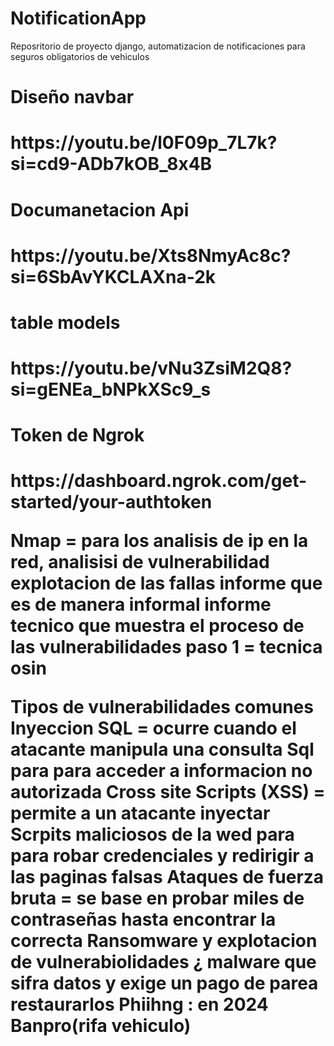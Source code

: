 # NotificationApp
Reposritorio de proyecto django, automatizacion de notificaciones para seguros obligatorios de vehiculos 


<h1>Diseño navbar<h1/>
https://youtu.be/l0F09p_7L7k?si=cd9-ADb7kOB_8x4B


<h1>Documanetacion Api<h1/>
https://youtu.be/Xts8NmyAc8c?si=6SbAvYKCLAXna-2k

<h1>table models<h1/>
https://youtu.be/vNu3ZsiM2Q8?si=gENEa_bNPkXSc9_s

<h1>Token de Ngrok<h1/>
https://dashboard.ngrok.com/get-started/your-authtoken


Nmap = para los analisis de ip en la red,
analisisi de vulnerabilidad 
explotacion de las fallas 
informe que es de manera informal 
informe tecnico que muestra el proceso de las vulnerabilidades
paso 1 = tecnica osin


Tipos de vulnerabilidades comunes 
Inyeccion SQL = ocurre cuando el atacante manipula una consulta Sql para para acceder a informacion no autorizada 
Cross site Scripts (XSS) = permite a un atacante inyectar Scrpits maliciosos de la wed para para robar credenciales y redirigir a las paginas falsas
Ataques de fuerza bruta = se base en probar miles de contraseñas hasta encontrar la correcta 
Ransomware y explotacion de vulnerabiolidades ¿ malware que sifra datos y exige un pago de parea restaurarlos
Phiihng : en 2024 Banpro(rifa vehiculo)






